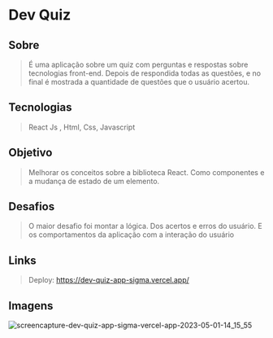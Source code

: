 # Dev Quiz

## Sobre
> É uma aplicação sobre um quiz com perguntas e respostas sobre tecnologias front-end. Depois de respondida todas as questões, e no final é mostrada a quantidade de questões que o usuário acertou.

## Tecnologias
> React Js , Html, Css, Javascript 

## Objetivo
> Melhorar os conceitos sobre a biblioteca React. Como componentes e a mudança de estado de um elemento.

## Desafios
> O maior desafio foi montar a lógica. Dos acertos e erros do usuário. E os comportamentos da aplicação com a interação do usuário

## Links
> Deploy: https://dev-quiz-app-sigma.vercel.app/

## Imagens

![screencapture-dev-quiz-app-sigma-vercel-app-2023-05-01-14_15_55](https://user-images.githubusercontent.com/78119200/235495168-30261f53-680c-40b7-9655-39976496b3c9.png)
